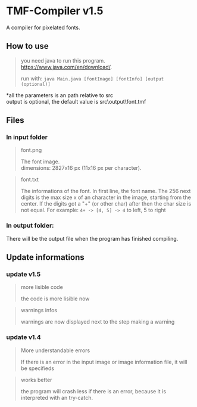 # TMF-Compiler v1.5
A compiler for pixelated fonts.

## How to use
> you need java to run this program. https://www.java.com/en/download/.
> 
> run with: ```java Main.java [fontImage] [fontInfo] [output (optional)]```

*all the parameters is an path relative to src\
output is optional, the default value is src\output\font.tmf


## Files
### In input folder
> font.png
> 
> The font image.  
> dimensions: 2827x16 px (11x16 px per character).


> font.txt
> 
> The informations of the font.
> In first line, the font name. The 256 next digits is the max size x of an character in the image, starting from the center.
> If the digits got a "+" (or other char) after then the char size is not equal. For example: ```4+ -> [4, 5] -> 4``` to left, 5 to right

### In output folder:
There will be the output file when the program has finished compiling.

## Update informations
### update v1.5
> more lisible code
> 
> the code is more lisible now

> warnings infos
> 
> warnings are now displayed next to the step making a warning

### update v1.4
> More understandable errors
> 
> If there is an error in the input image or image information file, it will be specifieds

> works better
> 
> the program will crash less if there is an error, because it is interpreted with an try-catch.

